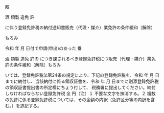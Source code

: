 殿

酒 類製 造免 許

に伴う登録免許税の納付通知書販売（代理・媒介）業免許の条件緩和（解除）

もろみ

令和 年 月 日付で申請(申出)のあった 番

酒 類製 造免 許の につき課されるべき登録免許税につ販売（代理・媒介）業免許の条件緩和（解除）もろみ

いては、登録免許税法第24条の規定により、下記の登録免許税を、令和 年 月 日までに納付し、当該納付に係る領収証書を、令和 年 月 日までに別添登録免許税の領収証書提出書の所定欄にちょう付して、 税務署に提出してください。納付しなければならない登録免許税 金 円（注）１ 不要な文字を抹消する。２ 複数の免許に係る登録免許税については、その金額の内訳（免許区分等の内訳を含む。）を追記する。